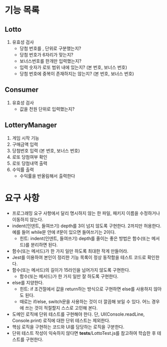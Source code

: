 기능 목록
=========================

Lotto
------------------------------
1. 유효성 검사
    - 당첨 번호를 , 단위로 구분했는지?
    - 당첨 번호가 6자리가 맞는지?
    - 보너스번호를 한개만 입력했는지?
    - 입력 숫자가 로또 범위 내에 있는지? (본 번호, 보너스 번호)
    - 당첨 번호에 중복이 존재하지는 않는지? (본 번호, 보너스 번호)


Consumer
-------------------------------
1. 유효성 검사
    - 값을 천원 단위로 입력했는지?

LotteryManager
-------------------------------
1. 게임 시작 기능
2. 구매금액 입력
3. 당첨번호 입력 (본 번호, 보너스 번호)
4. 로또 당첨여부 확인
5. 로또 당첨내역 출력
6. 수익률 출력
    - 수익률을 반올림해서 출력한다


요구 사항
==========================
* 프로그래밍 요구 사항에서 달리 명시하지 않는 한 파일, 패키지 이름을 수정하거나 이동하지 않는다.
* indent(인덴트, 들여쓰기) depth를 3이 넘지 않도록 구현한다. 2까지만 허용한다. 예를 들어 while문 안에 if문이 있으면 들여쓰기는 2이다.
    - 힌트: indent(인덴트, 들여쓰기) depth를 줄이는 좋은 방법은 함수(또는 메서드)를 분리하면 된다.
* 함수(또는 메서드)가 한 가지 일만 하도록 최대한 작게 만들어라.
* Jest를 이용하여 본인이 정리한 기능 목록이 정상 동작함을 테스트 코드로 확인한다.
* 함수(또는 메서드)의 길이가 15라인을 넘어가지 않도록 구현한다.
    - 함수(또는 메서드)가 한 가지 일만 잘 하도록 구현한다.
* else를 지양한다.
    - 힌트: if 조건절에서 값을 return하는 방식으로 구현하면 else를 사용하지 않아도 된다. 
    - 때로는 if/else, switch문을 사용하는 것이 더 깔끔해 보일 수 있다. 어느 경우에 쓰는 것이 적절할지 스스로 고민해 본다.
* 도메인 로직에 단위 테스트를 구현해야 한다. 단, UI(Console.readLine, Console.print) 로직에 대한 단위 테스트는 제외한다.
* 핵심 로직을 구현하는 코드와 UI를 담당하는 로직을 구분한다.
* 단위 테스트 작성이 익숙하지 않다면 __tests__/LottoTest.js를 참고하여 학습한 후 테스트를 구현한다.